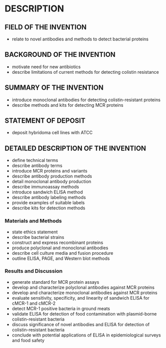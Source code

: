 # DESCRIPTION

## FIELD OF THE INVENTION

- relate to novel antibodies and methods to detect bacterial proteins

## BACKGROUND OF THE INVENTION

- motivate need for new antibiotics
- describe limitations of current methods for detecting colistin resistance

## SUMMARY OF THE INVENTION

- introduce monoclonal antibodies for detecting colistin-resistant proteins
- describe methods and kits for detecting MCR proteins

## STATEMENT OF DEPOSIT

- deposit hybridoma cell lines with ATCC

## DETAILED DESCRIPTION OF THE INVENTION

- define technical terms
- describe antibody terms
- introduce MCR proteins and variants
- describe antibody production methods
- detail monoclonal antibody production
- describe immunoassay methods
- introduce sandwich ELISA method
- describe antibody labeling methods
- provide examples of suitable labels
- describe kits for detection methods

### Materials and Methods

- state ethics statement
- describe bacterial strains
- construct and express recombinant proteins
- produce polyclonal and monoclonal antibodies
- describe cell culture media and fusion procedure
- outline ELISA, PAGE, and Western blot methods

### Results and Discussion

- generate standard for MCR protein assays
- develop and characterize polyclonal antibodies against MCR proteins
- develop and characterize monoclonal antibodies against MCR proteins
- evaluate sensitivity, specificity, and linearity of sandwich ELISA for cMCR-1 and cMCR-2
- detect MCR-1 positive bacteria in ground meats
- validate ELISA for detection of food contamination with plasmid-borne colistin-resistant bacteria
- discuss significance of novel antibodies and ELISA for detection of colistin-resistant bacteria
- conclude with potential applications of ELISA in epidemiological surveys and food safety

